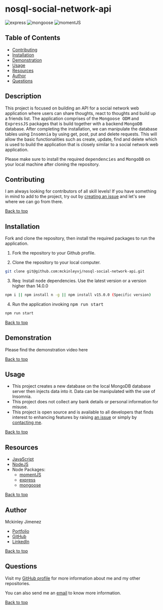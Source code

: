 # nosql-social-network-api

![express](https://img.shields.io/static/v1?label=express&message=express&color=red)
![mongoose](https://img.shields.io/static/v1?label=mongoose&message=mongoose&color=green)
![momentJS](https://img.shields.io/static/v1?label=momentJS&message=momentJS&color=yellow)

## Table of Contents

-   [Contributing](#contributing)
-   [Installation](#installation)
-   [Demonstration](#demonstration)
-   [Usage](#usage)
-   [Resources](#resources)
-   [Author](#author)
-   [Questions](#questions)

## Description

This project is focused on building an API for a social network web application where users can share thoughts, react to thoughts and build up a friends list. The application comprises of the <kbd>Mongoose ODM</kbd> and <kbd>ExpressJS</kbd> packages that is build together with a backend <kbd>MongoDB</kbd> database.
After completing the installation, we can manipulate the database tables using <kbd>Insomnia</kbd> by using get, post, put and delete requests. This will allow the basic functionalities such as create, update, find and delete which is used to build the application that is closely similar to a social network web application.

Please make sure to install the required <kbd>dependencies</kbd> and <kbd>MongoDB</kbd> on your local machine after cloning the repository.

## Contributing

I am always looking for contributors of all skill levels! If you have something in mind to add to the project, try out by [creating an issue](https://github.com/mckinleyvj/nosql-social-network-api/issues) and let's see where we can go from there.

[Back to top](#nosql-social-network-api)

## Installation

Fork and clone the repository, then install the required packages to run the application.

1. Fork the repository to your Github profile.

2. Clone the repository to your local computer.

```bash
git clone git@github.com:mckinleyvj/nosql-social-network-api.git
```

3. Req: Install <kbd>node</kbd> dependencies. Use the latest version or a version higher than 14.0.0

```bash
npm i || npm install n -g || npm install v15.0.0 (Specific version)
```

4. Run the application invoking <kbd>npm run start</kbd>

```bash
npm run start
```

[Back to top](#nosql-social-network-api)

## Demonstration

Please find the demonstration video here

[Back to top](#nosql-social-network-api)

## Usage

-   This project creates a new database on the local MongoDB database server then injects data into it. Data can be manipulated with the use of Insomnia.
-   This project does not collect any bank details or personal information for misuse.
-   This project is open source and is available to all developers that finds interest to enhancing features by raising [an issue](https://github.com/mckinleyvj/nosql-social-network-api/issues) or simply by [contacting me](#questions).

[Back to top](#nosql-social-network-api)

## Resources

-   [JavaScript](https://developer.mozilla.org/en-US/docs/Web/JavaScript)
-   [NodeJS](https://nodejs.org/)
-   Node Packages:
    -   [momentJS](https://www.npmjs.com/package/moment)
    -   [express](https://www.npmjs.com/package/express)
    -   [mongoose](https://www.npmjs.com/package/mongoose)

[Back to top](#nosql-social-network-api)

## Author

Mckinley Jimenez

-   [Portfolio](https://mckinleyvj.github.io/professional-portfolio/)
-   [GitHub](https://github.com/mckinleyvj)
-   [LinkedIn](https://www.linkedin.com/in/mckinleyjimenez)

[Back to top](#nosql-social-network-api)

## Questions

Visit my [GitHub profile](https://github.com/mckinleyvj) for more information about me and my other repositories.

You can also send me an <a href="mailto:mckinleyvj@gmail.com?">email</a> to know more information.

[Back to top](#nosql-social-network-api)
